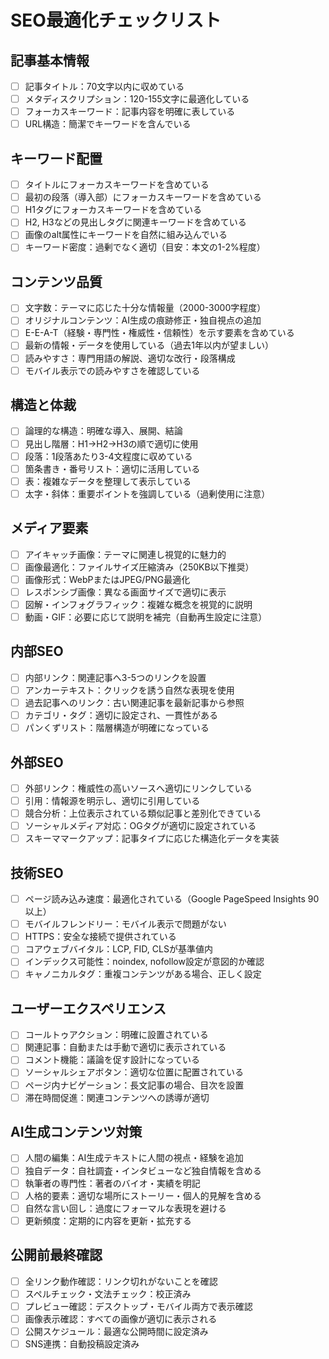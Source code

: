# SEO最適化チェックリスト

## 記事基本情報
- [ ] 記事タイトル：70文字以内に収めている
- [ ] メタディスクリプション：120-155文字に最適化している
- [ ] フォーカスキーワード：記事内容を明確に表している
- [ ] URL構造：簡潔でキーワードを含んでいる

## キーワード配置
- [ ] タイトルにフォーカスキーワードを含めている
- [ ] 最初の段落（導入部）にフォーカスキーワードを含めている
- [ ] H1タグにフォーカスキーワードを含めている
- [ ] H2, H3などの見出しタグに関連キーワードを含めている
- [ ] 画像のalt属性にキーワードを自然に組み込んでいる
- [ ] キーワード密度：過剰でなく適切（目安：本文の1-2%程度）

## コンテンツ品質
- [ ] 文字数：テーマに応じた十分な情報量（2000-3000字程度）
- [ ] オリジナルコンテンツ：AI生成の痕跡修正・独自視点の追加
- [ ] E-E-A-T（経験・専門性・権威性・信頼性）を示す要素を含めている
- [ ] 最新の情報・データを使用している（過去1年以内が望ましい）
- [ ] 読みやすさ：専門用語の解説、適切な改行・段落構成
- [ ] モバイル表示での読みやすさを確認している

## 構造と体裁
- [ ] 論理的な構造：明確な導入、展開、結論
- [ ] 見出し階層：H1→H2→H3の順で適切に使用
- [ ] 段落：1段落あたり3-4文程度に収めている
- [ ] 箇条書き・番号リスト：適切に活用している
- [ ] 表：複雑なデータを整理して表示している
- [ ] 太字・斜体：重要ポイントを強調している（過剰使用に注意）

## メディア要素
- [ ] アイキャッチ画像：テーマに関連し視覚的に魅力的
- [ ] 画像最適化：ファイルサイズ圧縮済み（250KB以下推奨）
- [ ] 画像形式：WebPまたはJPEG/PNG最適化
- [ ] レスポンシブ画像：異なる画面サイズで適切に表示
- [ ] 図解・インフォグラフィック：複雑な概念を視覚的に説明
- [ ] 動画・GIF：必要に応じて説明を補完（自動再生設定に注意）

## 内部SEO
- [ ] 内部リンク：関連記事へ3-5つのリンクを設置
- [ ] アンカーテキスト：クリックを誘う自然な表現を使用
- [ ] 過去記事へのリンク：古い関連記事を最新記事から参照
- [ ] カテゴリ・タグ：適切に設定され、一貫性がある
- [ ] パンくずリスト：階層構造が明確になっている

## 外部SEO
- [ ] 外部リンク：権威性の高いソースへ適切にリンクしている
- [ ] 引用：情報源を明示し、適切に引用している
- [ ] 競合分析：上位表示されている類似記事と差別化できている
- [ ] ソーシャルメディア対応：OGタグが適切に設定されている
- [ ] スキーママークアップ：記事タイプに応じた構造化データを実装

## 技術SEO
- [ ] ページ読み込み速度：最適化されている（Google PageSpeed Insights 90以上）
- [ ] モバイルフレンドリー：モバイル表示で問題がない
- [ ] HTTPS：安全な接続で提供されている
- [ ] コアウェブバイタル：LCP, FID, CLSが基準値内
- [ ] インデックス可能性：noindex, nofollow設定が意図的か確認
- [ ] キャノニカルタグ：重複コンテンツがある場合、正しく設定

## ユーザーエクスペリエンス
- [ ] コールトゥアクション：明確に設置されている
- [ ] 関連記事：自動または手動で適切に表示されている
- [ ] コメント機能：議論を促す設計になっている
- [ ] ソーシャルシェアボタン：適切な位置に配置されている
- [ ] ページ内ナビゲーション：長文記事の場合、目次を設置
- [ ] 滞在時間促進：関連コンテンツへの誘導が適切

## AI生成コンテンツ対策
- [ ] 人間の編集：AI生成テキストに人間の視点・経験を追加
- [ ] 独自データ：自社調査・インタビューなど独自情報を含める
- [ ] 執筆者の専門性：著者のバイオ・実績を明記
- [ ] 人格的要素：適切な場所にストーリー・個人的見解を含める
- [ ] 自然な言い回し：過度にフォーマルな表現を避ける
- [ ] 更新頻度：定期的に内容を更新・拡充する

## 公開前最終確認
- [ ] 全リンク動作確認：リンク切れがないことを確認
- [ ] スペルチェック・文法チェック：校正済み
- [ ] プレビュー確認：デスクトップ・モバイル両方で表示確認
- [ ] 画像表示確認：すべての画像が適切に表示される
- [ ] 公開スケジュール：最適な公開時間に設定済み
- [ ] SNS連携：自動投稿設定済み
